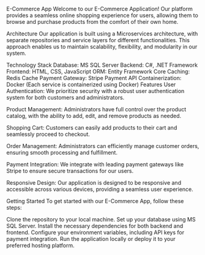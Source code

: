 E-Commerce App
Welcome to our E-Commerce Application! Our platform provides a seamless online shopping experience for users, allowing them to browse and purchase products from the comfort of their own home.

Architecture
Our application is built using a Microservices architecture, with separate repositories and service layers for different functionalities. This approach enables us to maintain scalability, flexibility, and modularity in our system.

Technology Stack
Database: MS SQL Server
Backend: C#, .NET Framework
Frontend: HTML, CSS, JavaScript
ORM: Entity Framework Core
Caching: Redis Cache
Payment Gateway: Stripe Payment API
Containerization: Docker (Each service is containerized using Docker)
Features
User Authentication: We prioritize security with a robust user authentication system for both customers and administrators.

Product Management: Administrators have full control over the product catalog, with the ability to add, edit, and remove products as needed.

Shopping Cart: Customers can easily add products to their cart and seamlessly proceed to checkout.

Order Management: Administrators can efficiently manage customer orders, ensuring smooth processing and fulfillment.

Payment Integration: We integrate with leading payment gateways like Stripe to ensure secure transactions for our users.

Responsive Design: Our application is designed to be responsive and accessible across various devices, providing a seamless user experience.

Getting Started
To get started with our E-Commerce App, follow these steps:

Clone the repository to your local machine.
Set up your database using MS SQL Server.
Install the necessary dependencies for both backend and frontend.
Configure your environment variables, including API keys for payment integration.
Run the application locally or deploy it to your preferred hosting platform.
